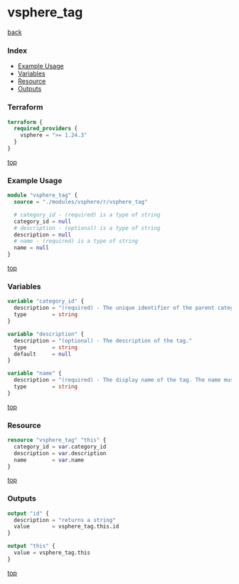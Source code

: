 # vsphere_tag

[back](../vsphere.md)

### Index

- [Example Usage](#example-usage)
- [Variables](#variables)
- [Resource](#resource)
- [Outputs](#outputs)

### Terraform

```terraform
terraform {
  required_providers {
    vsphere = ">= 1.24.3"
  }
}
```

[top](#index)

### Example Usage

```terraform
module "vsphere_tag" {
  source = "./modules/vsphere/r/vsphere_tag"

  # category_id - (required) is a type of string
  category_id = null
  # description - (optional) is a type of string
  description = null
  # name - (required) is a type of string
  name = null
}
```

[top](#index)

### Variables

```terraform
variable "category_id" {
  description = "(required) - The unique identifier of the parent category in which this tag will be created."
  type        = string
}

variable "description" {
  description = "(optional) - The description of the tag."
  type        = string
  default     = null
}

variable "name" {
  description = "(required) - The display name of the tag. The name must be unique within its category."
  type        = string
}
```

[top](#index)

### Resource

```terraform
resource "vsphere_tag" "this" {
  category_id = var.category_id
  description = var.description
  name        = var.name
}
```

[top](#index)

### Outputs

```terraform
output "id" {
  description = "returns a string"
  value       = vsphere_tag.this.id
}

output "this" {
  value = vsphere_tag.this
}
```

[top](#index)